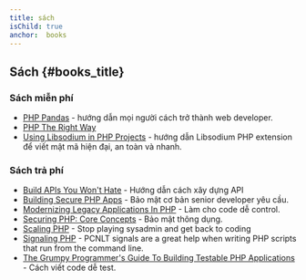 ```yaml
---
title: sách
isChild: true
anchor:  books
---
```


## Sách {#books_title}


### Sách miễn phí

* [PHP Pandas](http://daylerees.com/php-pandas/) - hướng dẫn mọi người cách trở thành web developer.
* [PHP The Right Way](https://leanpub.com/phptherightway/)
* [Using Libsodium in PHP Projects](https://paragonie.com/book/pecl-libsodium) - hướng dẫn Libsodium PHP extension
để viết mật mã hiện đại, an toàn và nhanh.

### Sách trả phí

* [Build APIs You Won't Hate](https://leanpub.com/build-apis-you-wont-hate) - Hướng dẫn cách xây dựng API
* [Building Secure PHP Apps](https://leanpub.com/buildingsecurephpapps) - Bảo mật cơ bản senior developer yêu cầu.
* [Modernizing Legacy Applications In PHP](https://leanpub.com/mlaphp) - Làm cho code dễ control.
* [Securing PHP: Core Concepts](https://leanpub.com/securingphp-coreconcepts) - Bảo mật thông dụng.
* [Scaling PHP](http://www.scalingphpbook.com/) - Stop playing sysadmin and get back to coding
* [Signaling PHP](https://leanpub.com/signalingphp) - PCNLT signals are a great help when writing PHP scripts that run from the command line.
* [The Grumpy Programmer's Guide To Building Testable PHP Applications](https://leanpub.com/grumpy-testing) - Cách viết code dễ test.
